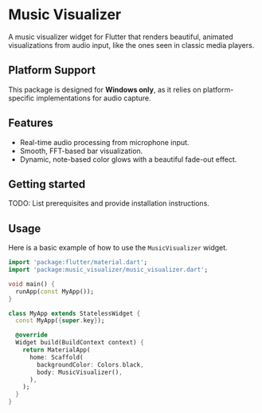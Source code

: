 # Music Visualizer

A music visualizer widget for Flutter that renders beautiful, animated visualizations from audio input, like the ones seen in classic media players.

## Platform Support

This package is designed for **Windows only**, as it relies on platform-specific implementations for audio capture.

## Features

*   Real-time audio processing from microphone input.
*   Smooth, FFT-based bar visualization.
*   Dynamic, note-based color glows with a beautiful fade-out effect.

## Getting started

TODO: List prerequisites and provide installation instructions.

## Usage

Here is a basic example of how to use the `MusicVisualizer` widget.

```dart
import 'package:flutter/material.dart';
import 'package:music_visualizer/music_visualizer.dart';

void main() {
  runApp(const MyApp());
}

class MyApp extends StatelessWidget {
  const MyApp({super.key});

  @override
  Widget build(BuildContext context) {
    return MaterialApp(
      home: Scaffold(
        backgroundColor: Colors.black,
        body: MusicVisualizer(),
      ),
    );
  }
}
```
